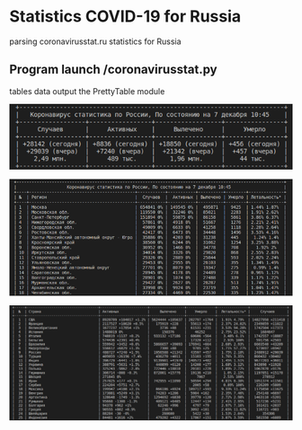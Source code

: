 # Statistics COVID-19 for Russia
parsing coronavirusstat.ru statistics for Russia

## Program launch /coronavirusstat.py
tables data output the PrettyTable module

![the Header for Russia](https://github.com/glasscat82/coronavirusstat/blob/master/img/001.png "the Header for Russia")

![the statistics for Russia](https://github.com/glasscat82/coronavirusstat/blob/master/img/002.png "the statistics for Russia")

![the country from world](https://github.com/glasscat82/coronavirusstat/blob/master/img/003.png "the country from world")

